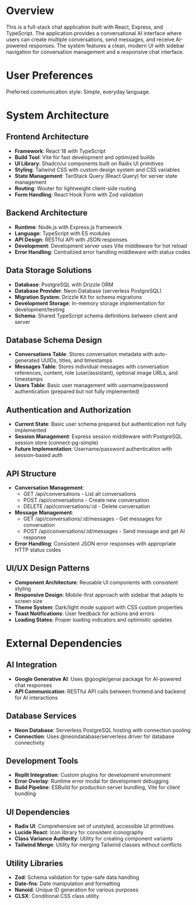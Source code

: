 # Overview

This is a full-stack chat application built with React, Express, and TypeScript. The application provides a conversational AI interface where users can create multiple conversations, send messages, and receive AI-powered responses. The system features a clean, modern UI with sidebar navigation for conversation management and a responsive chat interface.

# User Preferences

Preferred communication style: Simple, everyday language.

# System Architecture

## Frontend Architecture
- **Framework**: React 18 with TypeScript
- **Build Tool**: Vite for fast development and optimized builds
- **UI Library**: Shadcn/ui components built on Radix UI primitives
- **Styling**: Tailwind CSS with custom design system and CSS variables
- **State Management**: TanStack Query (React Query) for server state management
- **Routing**: Wouter for lightweight client-side routing
- **Form Handling**: React Hook Form with Zod validation

## Backend Architecture
- **Runtime**: Node.js with Express.js framework
- **Language**: TypeScript with ES modules
- **API Design**: RESTful API with JSON responses
- **Development**: Development server uses Vite middleware for hot reload
- **Error Handling**: Centralized error handling middleware with status codes

## Data Storage Solutions
- **Database**: PostgreSQL with Drizzle ORM
- **Database Provider**: Neon Database (serverless PostgreSQL)
- **Migration System**: Drizzle Kit for schema migrations
- **Development Storage**: In-memory storage implementation for development/testing
- **Schema**: Shared TypeScript schema definitions between client and server

## Database Schema Design
- **Conversations Table**: Stores conversation metadata with auto-generated UUIDs, titles, and timestamps
- **Messages Table**: Stores individual messages with conversation references, content, role (user/assistant), optional image URLs, and timestamps
- **Users Table**: Basic user management with username/password authentication (prepared but not fully implemented)

## Authentication and Authorization
- **Current State**: Basic user schema prepared but authentication not fully implemented
- **Session Management**: Express session middleware with PostgreSQL session store (connect-pg-simple)
- **Future Implementation**: Username/password authentication with session-based auth

## API Structure
- **Conversation Management**: 
  - GET /api/conversations - List all conversations
  - POST /api/conversations - Create new conversation
  - DELETE /api/conversations/:id - Delete conversation
- **Message Management**:
  - GET /api/conversations/:id/messages - Get messages for conversation
  - POST /api/conversations/:id/messages - Send message and get AI response
- **Error Handling**: Consistent JSON error responses with appropriate HTTP status codes

## UI/UX Design Patterns
- **Component Architecture**: Reusable UI components with consistent styling
- **Responsive Design**: Mobile-first approach with sidebar that adapts to screen size
- **Theme System**: Dark/light mode support with CSS custom properties
- **Toast Notifications**: User feedback for actions and errors
- **Loading States**: Proper loading indicators and optimistic updates

# External Dependencies

## AI Integration
- **Google Generative AI**: Uses @google/genai package for AI-powered chat responses
- **API Communication**: RESTful API calls between frontend and backend for AI interactions

## Database Services
- **Neon Database**: Serverless PostgreSQL hosting with connection pooling
- **Connection**: Uses @neondatabase/serverless driver for database connectivity

## Development Tools
- **Replit Integration**: Custom plugins for development environment
- **Error Overlay**: Runtime error modal for development debugging
- **Build Pipeline**: ESBuild for production server bundling, Vite for client bundling

## UI Dependencies
- **Radix UI**: Comprehensive set of unstyled, accessible UI primitives
- **Lucide React**: Icon library for consistent iconography
- **Class Variance Authority**: Utility for creating component variants
- **Tailwind Merge**: Utility for merging Tailwind classes without conflicts

## Utility Libraries
- **Zod**: Schema validation for type-safe data handling
- **Date-fns**: Date manipulation and formatting
- **Nanoid**: Unique ID generation for various purposes
- **CLSX**: Conditional CSS class utility